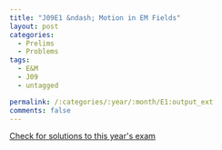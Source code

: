 ```yaml
---
title: "J09E1 &ndash; Motion in EM Fields"
layout: post
categories:
  - Prelims
  - Problems
tags:
  - E&M
  - J09
  - untagged

permalink: /:categories/:year/:month/E1:output_ext
comments: false
---
```

<object data="2009J1E.pdf" type="application/pdf" width="100%" height="500"></object>
<div class="message"><a href='https://princetonprelim.com/prelim/22/'>Check for solutions to this year's exam</a></div>